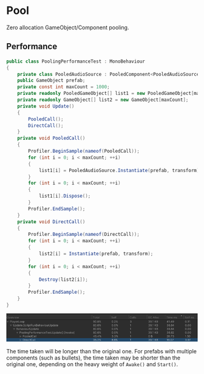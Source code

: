 # Pool

Zero allocation GameObject/Component pooling. 

## Performance

```C#
public class PoolingPerformanceTest : MonoBehaviour
{
    private class PooledAudioSource : PooledComponent<PooledAudioSource, AudioSource> { }
    public GameObject prefab;
    private const int maxCount = 1000;
    private readonly PooledGameObject[] list1 = new PooledGameObject[maxCount];
    private readonly GameObject[] list2 = new GameObject[maxCount];
    private void Update()
    {
        PooledCall();
        DirectCall();
    }
    private void PooledCall()
    {
        Profiler.BeginSample(nameof(PooledCall));
        for (int i = 0; i < maxCount; ++i)
        {
            list1[i] = PooledAudioSource.Instantiate(prefab, transform);
        }
        for (int i = 0; i < maxCount; ++i)
        {
            list1[i].Dispose();
        }
        Profiler.EndSample();
    }
    private void DirectCall()
    {
        Profiler.BeginSample(nameof(DirectCall));
        for (int i = 0; i < maxCount; ++i)
        {
            list2[i] = Instantiate(prefab, transform);
        }
        for (int i = 0; i < maxCount; ++i)
        {
            Destroy(list2[i]);
        }
        Profiler.EndSample();
    }
}
```

![Pooling Performance](./Images/pooling-performance.png)

The time taken will be longer than the original one. For prefabs with multiple components (such as bullets), the time taken may be shorter than the original one, depending on the heavy weight of `Awake()` and `Start()`.